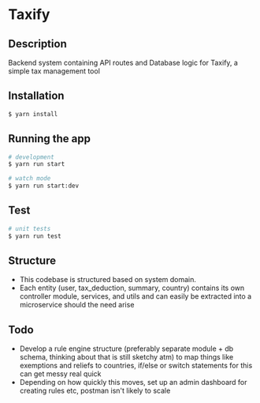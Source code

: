 # Taxify

## Description

Backend system containing API routes and Database logic for Taxify, a simple tax management tool

## Installation

```bash
$ yarn install
```

## Running the app

```bash
# development
$ yarn run start

# watch mode
$ yarn run start:dev
```

## Test

```bash
# unit tests
$ yarn run test
```

## Structure

- This codebase is structured based on system domain.
- Each entity (user, tax_deduction, summary, country) contains its own controller module, services, and utils and can easily be extracted into a microservice should the need arise

## Todo

- Develop a rule engine structure (preferably separate module + db schema, thinking about that is still sketchy atm) to map things like exemptions and reliefs to countries, if/else or switch statements for this can get messy real quick
- Depending on how quickly this moves, set up an admin dashboard for creating rules etc, postman isn't likely to scale
